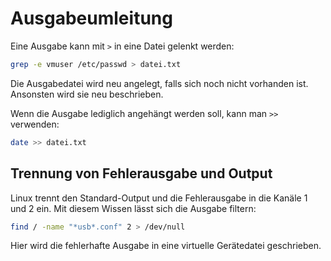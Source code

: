 # Ausgabeumleitung

Eine Ausgabe kann mit `>` in eine Datei gelenkt werden:

````Bash
grep -e vmuser /etc/passwd > datei.txt
````

Die Ausgabedatei wird neu angelegt, falls sich noch nicht vorhanden ist. Ansonsten wird sie neu beschrieben.

Wenn die Ausgabe lediglich angehängt werden soll, kann man `>>` verwenden:

````Bash
date >> datei.txt
````

## Trennung von Fehlerausgabe und Output

Linux trennt den Standard-Output und die Fehlerausgabe in die Kanäle 1 und 2 ein. Mit diesem Wissen lässt sich die Ausgabe filtern:

````Bash
find / -name "*usb*.conf" 2 > /dev/null
````

Hier wird die fehlerhafte Ausgabe in eine virtuelle Gerätedatei geschrieben.

